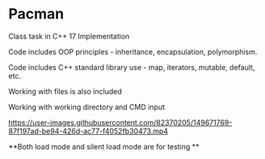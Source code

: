 # Pacman
Class task in C++ 17 Implementation

Code includes OOP principles - inheritance, encapsulation, polymorphism.

Code includes C++ standard library use - map, iterators, mutable, default, etc.

Working with files is also included

Working with working directory and CMD input

https://user-images.githubusercontent.com/82370205/149671769-87f197ad-be94-426d-ac77-f4052fb30473.mp4

**Both load mode and silent load mode are for testing
**
